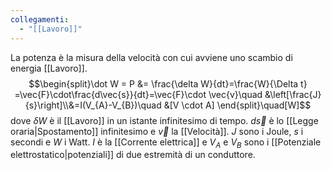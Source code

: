 ```yaml
---
collegamenti:
  - "[[Lavoro]]"
---
```

La potenza è la misura della velocità con cui avviene uno scambio di energia  [[Lavoro]].
$$\begin{split}\dot W = P &= \frac{\delta W}{dt}=\frac{W}{\Delta t} =\vec{F}\cdot\frac{d\vec{s}}{dt}=\vec{F}\cdot \vec{v}\quad &\left[\frac{J}{s}\right]\\&=I(V_{A}-V_{B})\quad &[V \cdot A] \end{split}\quad[W]$$
dove $\delta W$ è il [[Lavoro]] in un istante infinitesimo di tempo.
$d\vec{s}$ è lo [[Legge oraria|Spostamento]] infinitesimo e $\vec{v}$ la [[Velocità]].
$J$ sono i Joule, $s$ i secondi e $W$ i Watt. 
$I$ è la [[Corrente elettrica]] e $V_A$ e $V_{B}$ sono i [[Potenziale elettrostatico|potenziali]] di due estremità di un conduttore.

